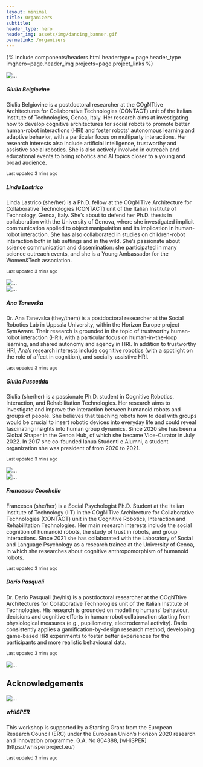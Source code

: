 ```yaml
---
layout: minimal
title: Organizers
subtitle: 
header_type: hero
header_img: assets/img/dancing_banner.gif
permalink: /organizers
---
```


{% include components/headers.html headertype= page.header_type imghero=page.header_img projects=page.project_links %}

<section>
    <div class="card mb-3">
      <div class="row no-gutters">
        <div class="col-md-4">
          <img src="assets/img/gb.png" class="card-img" alt="...">
        </div>
        <div class="col-md-8">
          <div class="card-body">
            <h5 class="card-title">Giulia Belgiovine</h5>
            <p class="card-text">Giulia Belgiovine is a postdoctoral researcher at the COgNTtive Architectures for Collaborative Technologies (CONTACT) unit of the Italian Institute of Technologies, Genoa, Italy. Her research aims at investigating how to develop cognitive architectures for social robots to promote better human-robot interactions (HRI) and foster robots’ autonomous learning and adaptive  behavior, with a particular focus on multiparty interactions. Her research interests also include artificial intelligence, trustworthy and assistive social robotics. She is also actively involved in outreach and educational events to bring robotics and AI topics closer to a young and broad audience.</p>
            <p class="card-text"><small class="text-muted">Last updated 3 mins ago</small></p>
          </div>
        </div>
      </div>
    </div>
</section>

<section>
    <div class="card mb-3">
      <div class="row no-gutters">
        <div class="col-md-8">
          <div class="card-body">
            <h5 class="card-title">Linda Lastrico</h5>
            <p class="card-text">Linda Lastrico (she/her) is a Ph.D. fellow at the COgNiTive Architecture for Collaborative Technologies (CONTACT) unit of the Italian Institute of Technology, Genoa, Italy. She’s about to defend her Ph.D. thesis in collaboration with the University of Genova, where she investigated implicit communication applied to object manipulation and its implication in human-robot interaction. She has also collaborated in studies on children-robot interaction both in lab settings and in the wild. She’s passionate about science communication and dissemination: she participated in many science outreach events, and she is a Young Ambassador for the Women&Tech association.</p>
            <p class="card-text"><small class="text-muted">Last updated 3 mins ago</small></p>
          </div>
        </div>
        <div class="col-md-4">
          <img src="assets/img/ll.png" class="card-img" alt="...">
        </div>
      </div>
    </div>
</section>

<section>
    <div class="card mb-3">
      <div class="row no-gutters">
        <div class="col-md-4">
          <img src="assets/img/at.png" class="card-img" alt="...">
        </div>
        <div class="col-md-8">
          <div class="card-body">
            <h5 class="card-title">Ana Tanevska</h5>
            <p class="card-text">Dr. Ana Tanevska (they/them) is a postdoctoral researcher at the Social Robotics Lab in Uppsala University, within the Horizon Europe project SymAware. Their research is grounded in the topic of trustworthy human-robot interaction (HRI), with a particular focus on human-in-the-loop learning, and shared autonomy and agency in HRI. In addition to trustworthy HRI, Ana’s research interests include cognitive robotics (with a spotlight on the role of affect in cognition), and socially-assistive HRI.</p>
            <p class="card-text"><small class="text-muted">Last updated 3 mins ago</small></p>
          </div>
        </div>
      </div>
    </div>
</section>

<section>
    <div class="card mb-3">
      <div class="row no-gutters">
        <div class="col-md-8">
          <div class="card-body">
            <h5 class="card-title">Giulia Pusceddu</h5>
            <p class="card-text">Giulia (she/her) is a passionate Ph.D. student in Cognitive Robotics, Interaction, and Rehabilitation Technologies. Her research aims to investigate and improve the interaction between humanoid robots and groups of people. She believes that teaching robots how to deal with groups would be crucial to insert robotic devices into everyday life and could reveal fascinating insights into human group dynamics. Since 2020 she has been a Global Shaper in the Genoa Hub, of which she became Vice-Curator in July 2022. In 2017 she co-founded Ianua Studenti e Alumni, a student organization she was president of from 2020 to 2021.</p>
            <p class="card-text"><small class="text-muted">Last updated 3 mins ago</small></p>
          </div>
        </div>
        <div class="col-md-4">
          <img src="assets/img/gp.png" class="card-img" alt="...">
        </div>
      </div>
    </div>
</section>

<section>
    <div class="card mb-3">
      <div class="row no-gutters">
        <div class="col-md-4">
          <img src="assets/img/fc.png" class="card-img" alt="...">
        </div>
        <div class="col-md-8">
          <div class="card-body">
            <h5 class="card-title">Francesca Cocchella</h5>
            <p class="card-text">Francesca (she/her) is a Social Psychologist Ph.D. Student at the Italian Institute of Technology (IIT) in the COgNiTive Architecture for Collaborative Technologies (CONTACT) unit in the Cognitive Robotics, Interaction and Rehabilitation Technologies. Her main research interests include the social cognition of humanoid robots, the study of trust in robots, and group interactions. Since 2021 she has collaborated with the Laboratory of Social and Language Psychology as a research trainee at the University of Genoa, in which she researches about cognitive anthropomorphism of humanoid robots. </p>
            <p class="card-text"><small class="text-muted">Last updated 3 mins ago</small></p>
          </div>
        </div>
      </div>
    </div>
</section>


<section>
    <div class="card mb-3">
      <div class="row no-gutters">
        <div class="col-md-8">
          <div class="card-body">
            <h5 class="card-title">Dario Pasquali</h5>
            <p class="card-text">Dr. Dario Pasquali (he/his) is a postdoctoral researcher at the COgNTtive Architectures for Collaborative Technologies unit of the Italian Institute of Technologies. His research is grounded on modelling humans’ behaviour, decisions and cognitive efforts in human-robot collaboration starting from physiological measures (e.g., pupillometry, electrodermal activity). Dario consistently applies a gamification-by-design research method, developing game-based HRI experiments to foster better experiences for the participants and more realistic behavioural data.</p>
            <p class="card-text"><small class="text-muted">Last updated 3 mins ago</small></p>
          </div>
        </div>
        <div class="col-md-4">
          <img src="assets/img/dp.png" class="card-img" alt="...">
        </div>
      </div>
    </div>
</section>

## Acknowledgements

<section>
    <div class="card mb-3">
      <div class="row no-gutters">
        <div class="col-md-4">
          <img src="https://whisperproject.eu/templates/yootheme/cache/b5/logo_Whisper_new-b5830a20.webp" class="card-img" alt="...">
        </div>
        <div class="col-md-8">
          <div class="card-body">
            <h5 class="card-title">wHiSPER</h5>
            <p class="card-text">This workshop is supported by a Starting Grant from the European Research Council (ERC) under the European Union’s Horizon 2020 research and innovation programme. G.A. No 804388, [wHiSPER](https://whisperproject.eu/)  </p>
            <p class="card-text"><small class="text-muted">Last updated 3 mins ago</small></p>
          </div>
        </div>
      </div>
    </div>
</section>
